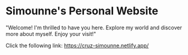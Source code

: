 # Simounne's Personal Website

"Welcome! I'm thrilled to have you here. 
Explore my world and discover more about myself. Enjoy your visit!"

Click the following link: https://cruz-simounne.netlify.app/
